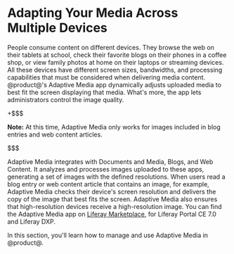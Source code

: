 # Adapting Your Media Across Multiple Devices [](id=adapting-your-media-across-multiple-devices)

People consume content on different devices. They browse the web on their 
tablets at school, check their favorite blogs on their phones in a coffee shop, 
or view family photos at home on their laptops or streaming devices. All these 
devices have different screen sizes, bandwidths, and processing capabilities 
that must be considered when delivering media content. @product@'s Adaptive 
Media app dynamically adjusts uploaded media to best fit the screen displaying 
that media. What's more, the app lets administrators control the image quality. 

+$$$

**Note:** At this time, Adaptive Media only works for images included in blog 
entries and web content articles. 

$$$

Adaptive Media integrates with Documents and Media, Blogs, and Web Content. It 
analyzes and processes images uploaded to these apps, generating a set of images 
with the defined resolutions. When users read a blog entry or web content 
article that contains an image, for example, Adaptive Media checks their 
device's screen resolution and delivers the copy of the image that best fits the 
screen. Adaptive Media also ensures that high-resolution devices receive a 
high-resolution image. You can find the Adaptive Media app on 
[Liferay Marketplace](https://web.liferay.com/marketplace), 
for Liferay Portal CE 7.0 and Liferay DXP. 

In this section, you'll learn how to manage and use Adaptive Media in @product@. 
